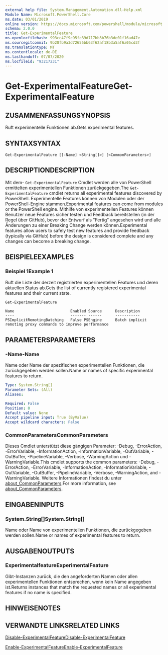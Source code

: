 ```yaml
---
external help file: System.Management.Automation.dll-Help.xml
Module Name: Microsoft.PowerShell.Core
ms.date: 03/01/2019
online version: https://docs.microsoft.com/powershell/module/microsoft.powershell.core/get-experimentalfeature?view=powershell-6&WT.mc_id=ps-gethelp
schema: 2.0.0
title: Get-ExperimentalFeature
ms.openlocfilehash: 993cc47f9c95fc39d717bb3b76b3de01f16ad47e
ms.sourcegitcommit: 9b28fb9a3d72655bb63f62af18b3a5af6a05cd3f
ms.translationtype: MT
ms.contentlocale: de-DE
ms.lasthandoff: 07/07/2020
ms.locfileid: "93217231"
---
```

# <span data-ttu-id="a253d-102">Get-ExperimentalFeature</span><span class="sxs-lookup"><span data-stu-id="a253d-102">Get-ExperimentalFeature</span></span>

## <span data-ttu-id="a253d-103">ZUSAMMENFASSUNG</span><span class="sxs-lookup"><span data-stu-id="a253d-103">SYNOPSIS</span></span>
<span data-ttu-id="a253d-104">Ruft experimentelle Funktionen ab.</span><span class="sxs-lookup"><span data-stu-id="a253d-104">Gets experimental features.</span></span>

## <span data-ttu-id="a253d-105">SYNTAX</span><span class="sxs-lookup"><span data-stu-id="a253d-105">SYNTAX</span></span>

```
Get-ExperimentalFeature [[-Name] <String[]>] [<CommonParameters>]
```

## <span data-ttu-id="a253d-106">DESCRIPTION</span><span class="sxs-lookup"><span data-stu-id="a253d-106">DESCRIPTION</span></span>

<span data-ttu-id="a253d-107">Mit dem- `Get-ExperimentalFeature` Cmdlet werden alle von PowerShell ermittelten experimentellen Funktionen zurückgegeben.</span><span class="sxs-lookup"><span data-stu-id="a253d-107">The `Get-ExperimentalFeature` cmdlet returns all experimental features discovered by PowerShell.</span></span>
<span data-ttu-id="a253d-108">Experimentelle Features können von Modulen oder der PowerShell-Engine stammen.</span><span class="sxs-lookup"><span data-stu-id="a253d-108">Experimental features can come from modules or the PowerShell engine.</span></span> <span data-ttu-id="a253d-109">Mithilfe von experimentellen Features können Benutzer neue Features sicher testen und Feedback bereitstellen (in der Regel über GitHub), bevor der Entwurf als "Fertig" angesehen wird und alle Änderungen zu einer Breaking Change werden können.</span><span class="sxs-lookup"><span data-stu-id="a253d-109">Experimental features allow users to safely test new features and provide feedback (typically via GitHub) before the design is considered complete and any changes can become a breaking change.</span></span>

## <span data-ttu-id="a253d-110">BEISPIELE</span><span class="sxs-lookup"><span data-stu-id="a253d-110">EXAMPLES</span></span>

### <span data-ttu-id="a253d-111">Beispiel 1</span><span class="sxs-lookup"><span data-stu-id="a253d-111">Example 1</span></span>

<span data-ttu-id="a253d-112">Ruft die Liste der derzeit registrierten experimentellen Features und deren aktuellen Status ab.</span><span class="sxs-lookup"><span data-stu-id="a253d-112">Gets the list of currently registered experimental features and their current state.</span></span>

```powershell
Get-ExperimentalFeature
```

```Output
Name                         Enabled Source      Description
----                         ------- ------      -----------
PSImplicitRemotingBatching   False PSEngine      Batch implicit remoting proxy commands to improve performance
```

## <span data-ttu-id="a253d-113">PARAMETERS</span><span class="sxs-lookup"><span data-stu-id="a253d-113">PARAMETERS</span></span>

### <span data-ttu-id="a253d-114">-Name</span><span class="sxs-lookup"><span data-stu-id="a253d-114">-Name</span></span>

<span data-ttu-id="a253d-115">Name oder Name der spezifischen experimentellen Funktionen, die zurückgegeben werden sollen.</span><span class="sxs-lookup"><span data-stu-id="a253d-115">Name or names of specific experimental features to return.</span></span>

```yaml
Type: System.String[]
Parameter Sets: (All)
Aliases:

Required: False
Position: 0
Default value: None
Accept pipeline input: True (ByValue)
Accept wildcard characters: False
```

### <span data-ttu-id="a253d-116">CommonParameters</span><span class="sxs-lookup"><span data-stu-id="a253d-116">CommonParameters</span></span>

<span data-ttu-id="a253d-117">Dieses Cmdlet unterstützt diese gängigen Parameter: -Debug, -ErrorAction, -ErrorVariable, -InformationAction, -InformationVariable, -OutVariable, -OutBuffer, -PipelineVariable, -Verbose, -WarningAction und -WarningVariable.</span><span class="sxs-lookup"><span data-stu-id="a253d-117">This cmdlet supports the common parameters: -Debug, -ErrorAction, -ErrorVariable, -InformationAction, -InformationVariable, -OutVariable, -OutBuffer, -PipelineVariable, -Verbose, -WarningAction, and -WarningVariable.</span></span> <span data-ttu-id="a253d-118">Weitere Informationen findest du unter [about_CommonParameters](https://go.microsoft.com/fwlink/?LinkID=113216).</span><span class="sxs-lookup"><span data-stu-id="a253d-118">For more information, see [about_CommonParameters](https://go.microsoft.com/fwlink/?LinkID=113216).</span></span>

## <span data-ttu-id="a253d-119">EINGABEN</span><span class="sxs-lookup"><span data-stu-id="a253d-119">INPUTS</span></span>

### <span data-ttu-id="a253d-120">System.String[]</span><span class="sxs-lookup"><span data-stu-id="a253d-120">System.String[]</span></span>

<span data-ttu-id="a253d-121">Name oder Name von experimentellen Funktionen, die zurückgegeben werden sollen.</span><span class="sxs-lookup"><span data-stu-id="a253d-121">Name or names of experimental features to return.</span></span>

## <span data-ttu-id="a253d-122">AUSGABEN</span><span class="sxs-lookup"><span data-stu-id="a253d-122">OUTPUTS</span></span>

### <span data-ttu-id="a253d-123">Experimentalfeature</span><span class="sxs-lookup"><span data-stu-id="a253d-123">ExperimentalFeature</span></span>

<span data-ttu-id="a253d-124">Gibt-Instanzen zurück, die den angeforderten Namen oder allen experimentellen Funktionen entsprechen, wenn kein Name angegeben ist.</span><span class="sxs-lookup"><span data-stu-id="a253d-124">Returns instances that match the requested names or all experimental features if no name is specified.</span></span>

## <span data-ttu-id="a253d-125">HINWEISE</span><span class="sxs-lookup"><span data-stu-id="a253d-125">NOTES</span></span>

## <span data-ttu-id="a253d-126">VERWANDTE LINKS</span><span class="sxs-lookup"><span data-stu-id="a253d-126">RELATED LINKS</span></span>

[<span data-ttu-id="a253d-127">Disable-ExperimentalFeature</span><span class="sxs-lookup"><span data-stu-id="a253d-127">Disable-ExperimentalFeature</span></span>](Disable-ExperimentalFeature.md)

[<span data-ttu-id="a253d-128">Enable-ExperimentalFeature</span><span class="sxs-lookup"><span data-stu-id="a253d-128">Enable-ExperimentalFeature</span></span>](Enable-ExperimentalFeature.md)
